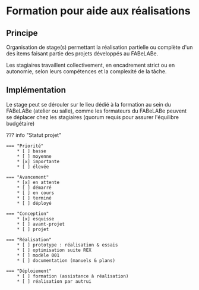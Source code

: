 # Formation pour aide aux réalisations

## Principe

Organisation de stage(s) permettant la réalisation partielle ou complète d'un des items faisant partie des projets développés au FABeLABe.

Les stagiaires travaillent collectivement, en encadrement strict ou en autonomie, selon leurs compétences et la complexité de la tâche.

## Implémentation

Le stage peut se dérouler sur le lieu dédié à la formation au sein du FABeLABe (atelier ou salle), comme les formateurs du FABeLABe peuvent se déplacer chez les stagiaires (quorum requis pour assurer l'équilibre budgétaire)


??? info "Statut projet"

    === "Priorité"
        * [ ] basse
        * [ ] moyenne
        * [x] importante
        * [ ] élevée

    === "Avancement"
        * [x] en attente
        * [ ] démarré
        * [ ] en cours
        * [ ] terminé
        * [ ] déployé

    === "Conception"
        * [x] esquisse
        * [ ] avant-projet
        * [ ] projet

    === "Réalisation"
        * [ ] prototype : réalisation & essais
        * [ ] optimisation suite REX
        * [ ] modèle 001
        * [ ] documentation (manuels & plans)

    === "Déploiement"
        * [ ] formation (assistance à réalisation)
        * [ ] réalisation par autrui